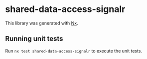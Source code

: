 # shared-data-access-signalr

This library was generated with [Nx](https://nx.dev).

## Running unit tests

Run `nx test shared-data-access-signalr` to execute the unit tests.
